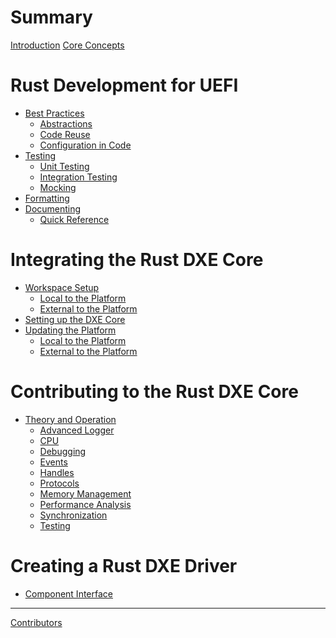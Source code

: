 # Summary

[Introduction](introduction.md)
[Core Concepts](concepts.md)

# Rust Development for UEFI

- [Best Practices](dev/principles.md)
  - [Abstractions](dev/principles/abstractions.md)
  - [Code Reuse](dev/principles/reuse.md)
  - [Configuration in Code](dev/principles/config.md)
- [Testing](dev/testing.md)
  - [Unit Testing](dev/testing/unit.md)
  - [Integration Testing](dev/testing/integration.md)
  - [Mocking]()
- [Formatting](dev/formatting.md)
- [Documenting](dev/documenting.md)
  - [Quick Reference](dev/documenting/reference.md)

# Integrating the Rust DXE Core

- [Workspace Setup](integrate/workspace.md)
  - [Local to the Platform](integrate/compile_local.md)
  - [External to the Platform](integrate/compile_external.md)
- [Setting up the DXE Core](integrate/dxe_core.md)
- [Updating the Platform](integrate/platform.md)
  - [Local to the Platform](integrate/platform_local.md)
  - [External to the Platform](integrate/platform_external.md)

# Contributing to the Rust DXE Core

- [Theory and Operation](dxe_core/operation.md)
  - [Advanced Logger]()
  - [CPU]()
  - [Debugging]()
  - [Events]()
  - [Handles]()
  - [Protocols]()
  - [Memory Management]()
  - [Performance Analysis]()
  - [Synchronization]()
  - [Testing]()

# Creating a Rust DXE Driver
- [Component Interface](driver/interface.md)

-----------
[Contributors](misc/contributors.md)
